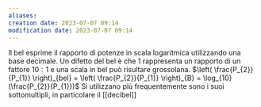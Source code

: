 ```yaml
---
aliases: 
creation date: 2023-07-07 09:14
modification date: 2023-07-07 09:14
---
```


Il bel esprime il rapporto di potenze in scala logaritmica utilizzando una base decimale.
Un difetto del bel è che $1$ rappresenta un rapporto di un fattore $10:1$ e una scala in bel può risultare grossolana.
$\left( \frac{P_{2}}{P_{1}} \right)_{bel} = \left( \frac{P_{2}}{P_{1}} \right)_{B} = \log_{10} (\frac{P_{2}}{P_{1}})$
Si utilizzano più frequentemente sono i suoi sottomultipli, in particolare il [[decibel]]